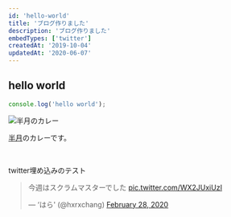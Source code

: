 ```yaml
---
id: 'hello-world'
title: 'ブログ作りました'
description: 'ブログ作りました' 
embedTypes: ['twitter']
createdAt: '2019-10-04'
updatedAt: '2020-06-07'
---
```


## hello world

```javascript
console.log('hello world');
```

![半月のカレー](/blogs/hello-world/hangetsu_curry.jpg "サンプル")

[半月](https://tabelog.com/tokyo/A1304/A130401/13211678/)のカレーです。

<br>

twitter埋め込みのテスト

<blockquote class="twitter-tweet"><p lang="ja" dir="ltr">今週はスクラムマスターでした <a href="https://t.co/WX2JUxiUzI">pic.twitter.com/WX2JUxiUzI</a></p>&mdash; ‘はら&#39; (@hxrxchang) <a href="https://twitter.com/hxrxchang/status/1233369909108690952?ref_src=twsrc%5Etfw">February 28, 2020</a></blockquote>
